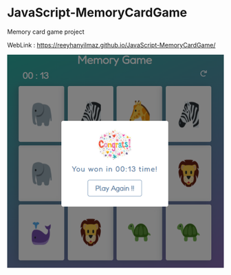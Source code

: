 # JavaScript-MemoryCardGame
Memory card game project

WebLink : https://reeyhanyilmaz.github.io/JavaScript-MemoryCardGame/

![screenshot](./assets/screenshot.png)
